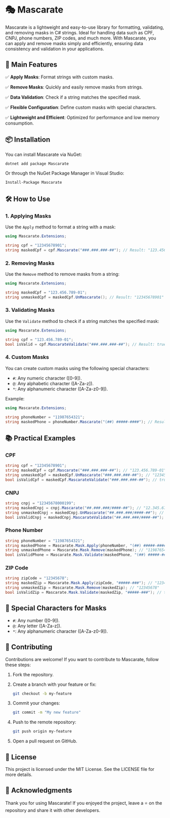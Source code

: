 # 🎭 Mascarate

Mascarate is a lightweight and easy-to-use library for formatting, validating, and removing masks in C# strings. Ideal for handling data such as CPF, CNPJ, phone numbers, ZIP codes, and much more. With Mascarate, you can apply and remove masks simply and efficiently, ensuring data consistency and validation in your applications.

## 🚀 Main Features

✅ **Apply Masks**: Format strings with custom masks.

✅ **Remove Masks**: Quickly and easily remove masks from strings.

✅ **Data Validation**: Check if a string matches the specified mask.

✅ **Flexible Configuration**: Define custom masks with special characters.

✅ **Lightweight and Efficient**: Optimized for performance and low memory consumption.

## 📦 Installation

You can install Mascarate via NuGet:

```bash
dotnet add package Mascarate
```

Or through the NuGet Package Manager in Visual Studio:

```bash
Install-Package Mascarate
```

## 🛠 How to Use

### 1. Applying Masks

Use the `Apply` method to format a string with a mask:

```csharp
using Mascarate.Extensions;

string cpf = "12345678901";
string maskedCpf = cpf.Mascarate("###.###.###-##"); // Result: "123.456.789-01"
```

### 2. Removing Masks

Use the `Remove` method to remove masks from a string:

```csharp
using Mascarate.Extensions;

string maskedCpf = "123.456.789-01";
string unmaskedCpf = maskedCpf.UnMascarate(); // Result: "12345678901"
```

### 3. Validating Masks

Use the `Validate` method to check if a string matches the specified mask:

```csharp
using Mascarate.Extensions;

string cpf = "123.456.789-01";
bool isValid = cpf.MascarateValidate("###.###.###-##"); // Result: true
```

### 4. Custom Masks

You can create custom masks using the following special characters:

- `#`: Any numeric character ([0-9]).
- `@`: Any alphabetic character ([A-Za-z]).
- `*`: Any alphanumeric character ([A-Za-z0-9]).

Example:

```csharp
using Mascarate.Extensions;

string phoneNumber = "11987654321";
string maskedPhone = phoneNumber.Mascarate("(##) #####-####"); // Result: "(11) 98765-4321"
```

## 📚 Practical Examples

### CPF

```csharp
string cpf = "12345678901";
string maskedCpf = cpf.Mascarate("###.###.###-##"); // "123.456.789-01"
string unmaskedCpf = maskedCpf.UnMascarate("###.###.###-##"); // "12345678901"
bool isValidCpf = maskedCpf.MascarateValidate("###.###.###-##"); // true
```

### CNPJ

```csharp
string cnpj = "12345678000199";
string maskedCnpj = cnpj.Mascarate("##.###.###/####-##"); // "12.345.678/0001-99"
string unmaskedCnpj = maskedCnpj.UnMascarate("##.###.###/####-##"); // "12345678000199"
bool isValidCnpj = maskedCnpj.MascarateValidate("##.###.###/####-##"); // true
```

### Phone Number

```csharp
string phoneNumber = "11987654321";
string maskedPhone = Mascarate.Mask.Apply(phoneNumber, "(##) #####-####"); // "(11) 98765-4321"
string unmaskedPhone = Mascarate.Mask.Remove(maskedPhone); // "11987654321"
bool isValidPhone = Mascarate.Mask.Validate(maskedPhone, "(##) #####-####"); // true
```

### ZIP Code

```csharp
string zipCode = "12345678";
string maskedZip = Mascarate.Mask.Apply(zipCode, "#####-###"); // "12345-678"
string unmaskedZip = Mascarate.Mask.Remove(maskedZip); // "12345678"
bool isValidZip = Mascarate.Mask.Validate(maskedZip, "#####-###"); // true
```

## 📜 Special Characters for Masks

- `#`: Any number ([0-9]).
- `@`: Any letter ([A-Za-z]).
- `*`: Any alphanumeric character ([A-Za-z0-9]).

## 🤝 Contributing

Contributions are welcome! If you want to contribute to Mascarate, follow these steps:

1. Fork the repository.
2. Create a branch with your feature or fix:

   ```bash
   git checkout -b my-feature
   ```

3. Commit your changes:

   ```bash
   git commit -m "My new feature"
   ```

4. Push to the remote repository:

   ```bash
   git push origin my-feature
   ```

5. Open a pull request on GitHub.

## 📄 License

This project is licensed under the MIT License. See the LICENSE file for more details.

## 🙏 Acknowledgments

Thank you for using Mascarate! If you enjoyed the project, leave a ⭐ on the repository and share it with other developers.


